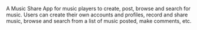 A Music Share App for music players to create, post, browse and search for music. 
Users can create their own accounts and profiles, record and share music, browse and search from a list of music posted, make comments, etc.
